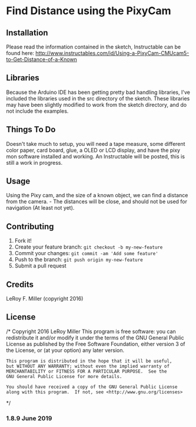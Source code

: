 # Find Distance using the PixyCam

## Installation

Please read the information contained in the sketch, Instructable can be found here:
http://www.instructables.com/id/Using-a-PixyCam-CMUcam5-to-Get-Distance-of-a-Known

## Libraries

Because the Arduino IDE has been getting pretty bad handling libraries, I've included the libraries used in the src directory of the sketch. These libraries may have been slightly modified to work from the sketch directory, and do not include the examples.  

## Things To Do

Doesn't take much to setup, you will need a tape measure, some different color paper, card board, glue, a OLED or LCD display, and have the pixy mon software installed and working.
An Instructable will be posted, this is still a work in progress.

## Usage

Using the Pixy cam, and the size of a known object, we can find a distance from the camera. - The distances will be close, and should not be used for navigation (At least not yet).

## Contributing

1. Fork it!
2. Create your feature branch: `git checkout -b my-new-feature`
3. Commit your changes: `git commit -am 'Add some feature'`
4. Push to the branch: `git push origin my-new-feature`
5. Submit a pull request

## Credits

LeRoy F. Miller (copyright 2016)

## License

/* Copyright 2016 LeRoy Miller
	This program is free software: you can redistribute it and/or modify
    it under the terms of the GNU General Public License as published by
    the Free Software Foundation, either version 3 of the License, or
    (at your option) any later version.

    This program is distributed in the hope that it will be useful,
    but WITHOUT ANY WARRANTY; without even the implied warranty of
    MERCHANTABILITY or FITNESS FOR A PARTICULAR PURPOSE.  See the
    GNU General Public License for more details.

    You should have received a copy of the GNU General Public License
    along with this program.  If not, see <http://www.gnu.org/licenses>
 */

### 1.8.9 June 2019    
